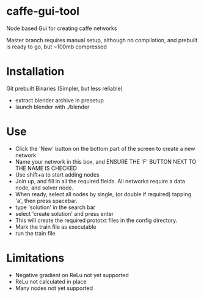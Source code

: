 caffe-gui-tool
==============

Node based Gui for creating caffe networks

Master branch requires manual setup, although no compilation, and prebuilt is ready to go, but ~100mb compressed

Installation
==============

Git prebuilt Binaries (Simpler, but less reliable)
- extract blender archive in presetup
- launch blender with ./blender

Use
============
- Click the 'New' button on the bottom part of the screen to create a new network
- Name your network in this box, and ENSURE THE 'F' BUTTON NEXT TO THE NAME IS CHECKED
- Use shift+a to start adding nodes
- Join up, and fill in all the required fields. All networks require a data node, and solver node.
- When ready, select all nodes by single, (or double if required) tapping 'a', then press spacebar.
- type 'solution' in the search bar
- select 'create solution' and press enter
- This will create the required prototxt files in the config directory.
- Mark the train file as executable
- run the train file


Limitations
=============
- Negative gradient on ReLu not yet supported
- ReLu not calculated in place
- Many nodes not yet supported

